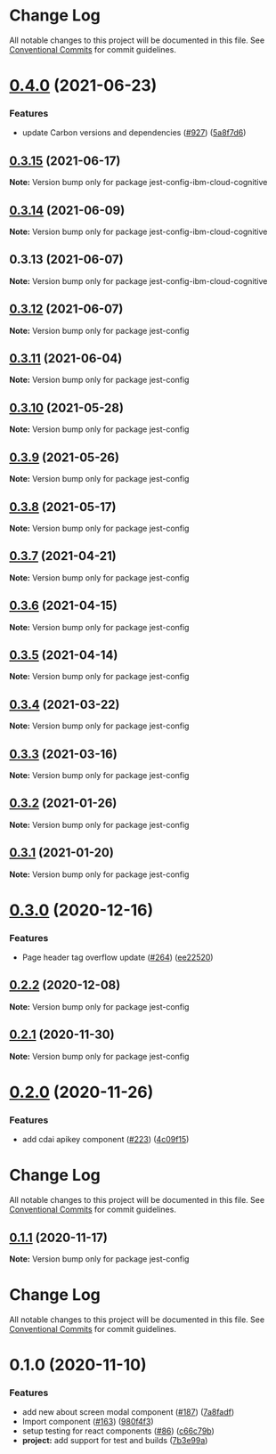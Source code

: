 # Change Log

All notable changes to this project will be documented in this file.
See [Conventional Commits](https://conventionalcommits.org) for commit guidelines.

# [0.4.0](https://github.com/carbon-design-system/ibm-cloud-cognitive/compare/jest-config-ibm-cloud-cognitive@0.3.15...jest-config-ibm-cloud-cognitive@0.4.0) (2021-06-23)


### Features

* update Carbon versions and dependencies ([#927](https://github.com/carbon-design-system/ibm-cloud-cognitive/issues/927)) ([5a8f7d6](https://github.com/carbon-design-system/ibm-cloud-cognitive/commit/5a8f7d6b81b6da26fd0cb933c1c3de4bd27b481b))





## [0.3.15](https://github.com/carbon-design-system/ibm-cloud-cognitive/compare/jest-config-ibm-cloud-cognitive@0.3.14...jest-config-ibm-cloud-cognitive@0.3.15) (2021-06-17)

**Note:** Version bump only for package jest-config-ibm-cloud-cognitive





## [0.3.14](https://github.com/carbon-design-system/ibm-cloud-cognitive/compare/jest-config-ibm-cloud-cognitive@0.3.13...jest-config-ibm-cloud-cognitive@0.3.14) (2021-06-09)

**Note:** Version bump only for package jest-config-ibm-cloud-cognitive





## 0.3.13 (2021-06-07)

**Note:** Version bump only for package jest-config-ibm-cloud-cognitive





## [0.3.12](https://github.com/carbon-design-system/ibm-cloud-cognitive/compare/jest-config@0.3.11...jest-config@0.3.12) (2021-06-07)

**Note:** Version bump only for package jest-config





## [0.3.11](https://github.com/carbon-design-system/ibm-cloud-cognitive/compare/jest-config@0.3.10...jest-config@0.3.11) (2021-06-04)

**Note:** Version bump only for package jest-config





## [0.3.10](https://github.com/carbon-design-system/ibm-cloud-cognitive/compare/jest-config@0.3.9...jest-config@0.3.10) (2021-05-28)

**Note:** Version bump only for package jest-config





## [0.3.9](https://github.com/carbon-design-system/ibm-cloud-cognitive/compare/jest-config@0.3.8...jest-config@0.3.9) (2021-05-26)

**Note:** Version bump only for package jest-config





## [0.3.8](https://github.com/carbon-design-system/ibm-cloud-cognitive/compare/jest-config@0.3.7...jest-config@0.3.8) (2021-05-17)

**Note:** Version bump only for package jest-config





## [0.3.7](https://github.com/carbon-design-system/ibm-cloud-cognitive/compare/jest-config@0.3.6...jest-config@0.3.7) (2021-04-21)

**Note:** Version bump only for package jest-config





## [0.3.6](https://github.com/carbon-design-system/ibm-cloud-cognitive/compare/jest-config@0.3.5...jest-config@0.3.6) (2021-04-15)

**Note:** Version bump only for package jest-config





## [0.3.5](https://github.com/carbon-design-system/ibm-cloud-cognitive/compare/jest-config@0.3.4...jest-config@0.3.5) (2021-04-14)

**Note:** Version bump only for package jest-config





## [0.3.4](https://github.com/carbon-design-system/ibm-cloud-cognitive/compare/jest-config@0.3.3...jest-config@0.3.4) (2021-03-22)

**Note:** Version bump only for package jest-config





## [0.3.3](https://github.com/carbon-design-system/ibm-cloud-cognitive/compare/jest-config@0.3.2...jest-config@0.3.3) (2021-03-16)

**Note:** Version bump only for package jest-config





## [0.3.2](https://github.com/carbon-design-system/ibm-cloud-cognitive/compare/jest-config@0.3.1...jest-config@0.3.2) (2021-01-26)

**Note:** Version bump only for package jest-config





## [0.3.1](https://github.com/carbon-design-system/ibm-cloud-cognitive/compare/jest-config@0.3.0...jest-config@0.3.1) (2021-01-20)

**Note:** Version bump only for package jest-config





# [0.3.0](https://github.com/carbon-design-system/ibm-cloud-cognitive/compare/jest-config@0.2.2...jest-config@0.3.0) (2020-12-16)


### Features

* Page header tag overflow update ([#264](https://github.com/carbon-design-system/ibm-cloud-cognitive/issues/264)) ([ee22520](https://github.com/carbon-design-system/ibm-cloud-cognitive/commit/ee225206e291fa3bca990cb2ccabfece8930fc88))





## [0.2.2](https://github.com/carbon-design-system/ibm-cloud-cognitive/compare/jest-config@0.2.1...jest-config@0.2.2) (2020-12-08)

**Note:** Version bump only for package jest-config





## [0.2.1](https://github.com/carbon-design-system/ibm-cloud-cognitive/compare/jest-config@0.2.0...jest-config@0.2.1) (2020-11-30)

**Note:** Version bump only for package jest-config





# [0.2.0](https://github.com/carbon-design-system/ibm-cloud-cognitive/tree/master/packages/jest-config/compare/jest-config@0.1.1...jest-config@0.2.0) (2020-11-26)


### Features

* add cdai apikey component ([#223](https://github.com/carbon-design-system/ibm-cloud-cognitive/tree/master/packages/jest-config/issues/223)) ([4c09f15](https://github.com/carbon-design-system/ibm-cloud-cognitive/tree/master/packages/jest-config/commit/4c09f15c3c62c3965d98c91b9695fa7a1cba8f0b))





# Change Log

All notable changes to this project will be documented in this file. See
[Conventional Commits](https://conventionalcommits.org) for commit guidelines.

## [0.1.1](https://github.com/carbon-design-system/ibm-cloud-cognitive/tree/master/packages/jest-config/compare/jest-config@0.1.0...jest-config@0.1.1) (2020-11-17)

**Note:** Version bump only for package jest-config

# Change Log

All notable changes to this project will be documented in this file. See
[Conventional Commits](https://conventionalcommits.org) for commit guidelines.

# 0.1.0 (2020-11-10)

### Features

- add new about screen modal component
  ([#187](https://github.com/carbon-design-system/ibm-cloud-cognitive/tree/master/packages/jest-config/issues/187))
  ([7a8fadf](https://github.com/carbon-design-system/ibm-cloud-cognitive/tree/master/packages/jest-config/commit/7a8fadf3b52bb50a733fbbbe5978051a00cf406e))
- Import component
  ([#163](https://github.com/carbon-design-system/ibm-cloud-cognitive/tree/master/packages/jest-config/issues/163))
  ([980f4f3](https://github.com/carbon-design-system/ibm-cloud-cognitive/tree/master/packages/jest-config/commit/980f4f3334610e97c0552921cdab269a6e01e6a7))
- setup testing for react components
  ([#86](https://github.com/carbon-design-system/ibm-cloud-cognitive/tree/master/packages/jest-config/issues/86))
  ([c66c79b](https://github.com/carbon-design-system/ibm-cloud-cognitive/tree/master/packages/jest-config/commit/c66c79bff039ad4a1e8fce5a2854948a80daf42e))
- **project:** add support for test and builds
  ([7b3e99a](https://github.com/carbon-design-system/ibm-cloud-cognitive/tree/master/packages/jest-config/commit/7b3e99ad75246bd03aa542563f8fdadca23a2f95))
